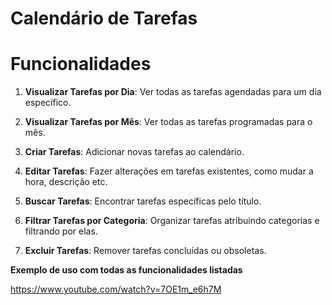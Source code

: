 # Calendário de Tarefas

# Funcionalidades

1. **Visualizar Tarefas por Dia**: Ver todas as tarefas agendadas para um dia específico.

2. **Visualizar Tarefas por Mês**: Ver todas as tarefas programadas para o mês.

3. **Criar Tarefas**: Adicionar novas tarefas ao calendário.

4. **Editar Tarefas**: Fazer alterações em tarefas existentes, como mudar a hora, descrição etc.

5. **Buscar Tarefas**: Encontrar tarefas específicas pelo título.

6. **Filtrar Tarefas por Categoria**: Organizar tarefas atribuindo categorias e filtrando por elas.

7. **Excluir Tarefas**: Remover tarefas concluídas ou obsoletas.

**Exemplo de uso com todas as funcionalidades listadas**

https://www.youtube.com/watch?v=7OE1m_e6h7M
